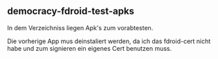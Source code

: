## democracy-fdroid-test-apks

In dem Verzeichniss liegen Apk's zum vorabtesten.

Die vorherige App mus deinstaliert werden, da ich das fdroid-cert nicht habe und zum signieren ein eigenes Cert benutzen muss.
